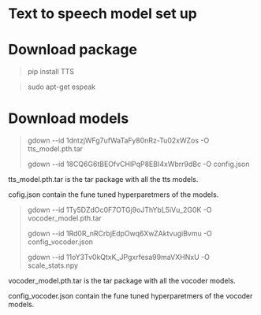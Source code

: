 # Text to speech model set up
# Download package
> pip install TTS

> sudo apt-get espeak
# Download models
> gdown --id 1dntzjWFg7ufWaTaFy80nRz-Tu02xWZos -O tts_model.pth.tar
> 
> gdown --id 18CQ6G6tBEOfvCHlPqP8EBI4xWbrr9dBc -O config.json

tts_model.pth.tar is the tar package with all the tts models.

cofig.json contain the fune tuned hyperparetmers of the models.

>gdown --id 1Ty5DZdOc0F7OTGj9oJThYbL5iVu_2G0K -O vocoder_model.pth.tar
>
>gdown --id 1Rd0R_nRCrbjEdpOwq6XwZAktvugiBvmu -O config_vocoder.json
>
>gdown --id 11oY3Tv0kQtxK_JPgxrfesa99maVXHNxU -O scale_stats.npy

vocoder_model.pth.tar is the tar package with all the vocoder models.

config_vocoder.json contain the fune tuned hyperparetmers of the  vocoder models. 
